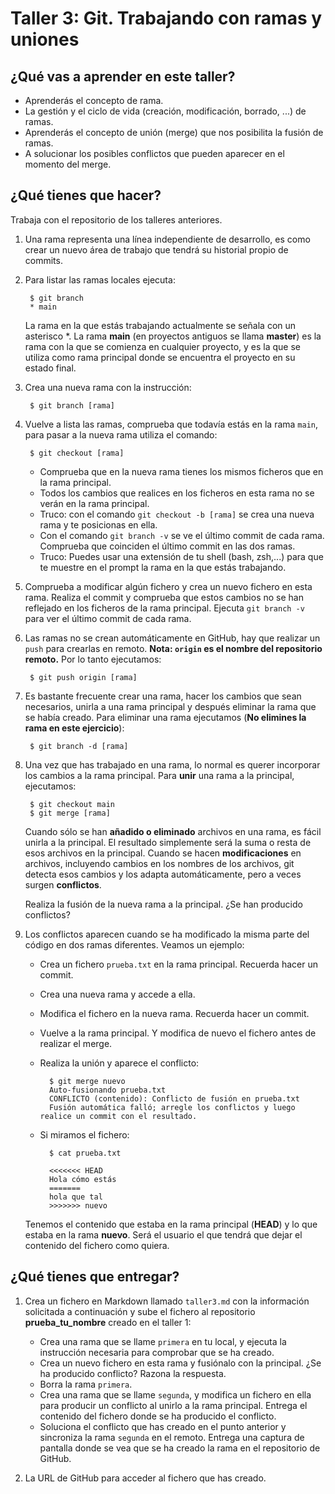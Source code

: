 # Taller 3: Git. Trabajando con ramas y uniones

## ¿Qué vas a aprender en este taller?

* Aprenderás el concepto de rama.
* La gestión y el ciclo de vida (creación, modificación, borrado, ...) de ramas.
* Aprenderás el concepto de unión (merge) que nos posibilita la fusión de ramas.
* A solucionar los posibles conflictos que pueden aparecer en el momento del merge.

## ¿Qué tienes que hacer?

Trabaja con el repositorio de los talleres anteriores.

1. Una rama representa una línea independiente de desarrollo, es como crear un nuevo área de trabajo que tendrá su historial propio de commits.
2. Para  listar las ramas locales ejecuta:

		$ git branch
		* main

	La rama en la que estás trabajando actualmente se señala con un asterisco *. La rama **main** (en proyectos antiguos se llama **master**) es la rama con la que se comienza en cualquier proyecto, y es la que se utiliza como rama principal donde se encuentra el proyecto en su estado final. 

3. Crea una nueva rama con la instrucción:

		$ git branch [rama]
	 	
4. Vuelve a lista las ramas, comprueba que todavía estás en la rama `main`, para pasar a la nueva rama utiliza el comando:

		$ git checkout [rama]
		
	* Comprueba que en la nueva rama tienes los mismos ficheros que en la rama principal.
	* Todos los cambios que realices en los ficheros en esta rama no se verán en la rama principal.
	* Truco: con el comando `git checkout -b [rama]` se crea una nueva rama y te posicionas en ella.
	* Con el comando `git branch -v` se ve el último commit de cada rama. Comprueba que coinciden el último commit en las dos ramas.
	* Truco: Puedes usar una extensión de tu shell (bash, zsh,...) para que te muestre en el prompt la rama en la que estás trabajando.
5. Comprueba a modificar algún fichero y crea un nuevo fichero en esta rama. Realiza el commit y comprueba que estos cambios no se han reflejado en los ficheros de la rama principal. Ejecuta `git branch -v` para ver el último commit de cada rama.
6. Las ramas no se crean automáticamente en GitHub, hay que realizar un `push` para crearlas en remoto. **Nota: `origin` es el nombre del repositorio remoto.** Por lo tanto ejecutamos: 

		$ git push origin [rama]
		
7. Es bastante frecuente crear una rama, hacer los cambios que sean necesarios, unirla a una rama principal y después eliminar la rama que se había creado.  Para eliminar una rama ejecutamos (**No elimines la rama en este ejercicio**): 

		$ git branch -d [rama]

8. Una vez que has trabajado en una rama, lo normal es querer incorporar los cambios a la rama principal. Para **unir** una rama a la principal, ejecutamos:

		$ git checkout main
		$ git merge [rama]

	Cuando sólo se han **añadido o eliminado** archivos en una rama, es fácil unirla a la principal. El resultado simplemente será la suma o resta de esos archivos en la principal. Cuando se hacen **modificaciones** en archivos, incluyendo cambios en los nombres de los archivos, git detecta esos cambios y los adapta automáticamente, pero a veces surgen **conflictos**.

	Realiza la fusión de la nueva rama a la principal. ¿Se han producido conflictos?

9. Los conflictos aparecen cuando se ha modificado la misma parte del código en dos ramas diferentes. Veamos un ejemplo:

	* Crea un fichero `prueba.txt` en la rama principal. Recuerda hacer un commit.
	* Crea una nueva rama y accede a ella. 
	* Modifica el fichero en la nueva rama. Recuerda hacer un commit.
	* Vuelve a la rama principal. Y modifica de nuevo el fichero antes de realizar el merge.
	* Realiza la unión y aparece el conflicto:

			$ git merge nuevo 
			Auto-fusionando prueba.txt
			CONFLICTO (contenido): Conflicto de fusión en prueba.txt
			Fusión automática falló; arregle los conflictos y luego realice un commit con el resultado.

	* Si miramos el fichero:

			$ cat prueba.txt 

			<<<<<<< HEAD
			Hola cómo estás
			=======
			hola que tal
			>>>>>>> nuevo

	Tenemos el contenido que estaba en la rama principal (**HEAD**) y lo que estaba en la rama **nuevo**. Será el usuario el que tendrá que dejar el contenido del fichero como quiera.

## ¿Qué tienes que entregar?

1. Crea un fichero en Markdown llamado `taller3.md` con la  información solicitada a continuación y sube el fichero al repositorio **prueba_tu_nombre** creado en el taller 1:

   * Crea una rama que se llame `primera` en tu local, y ejecuta la instrucción necesaria para comprobar que se ha creado.
   * Crea un nuevo fichero en esta rama y fusiónalo con la principal. ¿Se ha producido conflicto? Razona la respuesta.
   * Borra la rama `primera`.
   * Crea una rama que se llame `segunda`, y modifica un fichero en ella para producir un conflicto al unirlo a la rama principal. Entrega el contenido del fichero donde se ha producido el conflicto.
   * Soluciona el conflicto que has creado en el punto anterior y sincroniza la rama `segunda` en el remoto. Entrega una captura de pantalla donde se vea que se ha creado la rama en el repositorio de GitHub.

2. La URL de GitHub para acceder al fichero que has creado.
